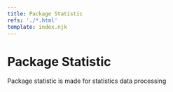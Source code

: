 ```yaml
---
title: Package Statistic
refs: './*.html'
template: index.njk
---
```


# Package Statistic
Package statistic is made for statistics data processing